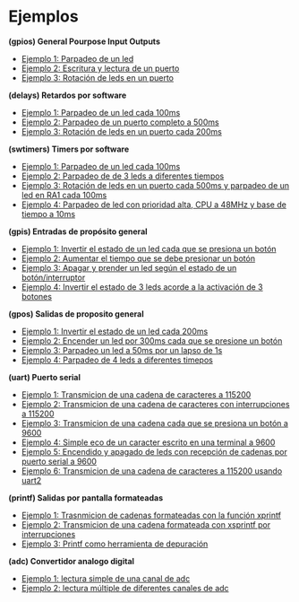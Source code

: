 Ejemplos
=======

**(gpios) General Pourpose Input  Outputs**

- [Ejemplo 1: Parpadeo de un led](https://github.com/Hotboards/Examples/blob/master/Microchip/gpios1.X/main.c)
- [Ejemplo 2: Escritura y lectura de un puerto](https://github.com/Hotboards/Examples/blob/master/Microchip/gpios2.X/main.c)
- [Ejemplo 3: Rotación de leds en un puerto](https://github.com/Hotboards/Examples/blob/master/Microchip/gpios3.X/main.c)

**(delays) Retardos por software**

- [Ejemplo 1: Parpadeo de un led cada 100ms](https://github.com/Hotboards/Examples/blob/master/Microchip/delays1.X/main.c)
- [Ejemplo 2: Parpadeo de un puerto completo a 500ms](https://github.com/Hotboards/Examples/blob/master/Microchip/delays2.X/main.c)
- [Ejemplo 3: Rotación de leds en un puerto cada 200ms](https://github.com/Hotboards/Examples/blob/master/Microchip/delays3.X/main.c)

**(swtimers) Timers por software**

- [Ejemplo 1: Parpadeo de un led cada 100ms](http://github.com/Hotboards/Examples/blob/master/Microchip/swtimers1.X/main.c)
- [Ejemplo 2: Parpadeo de de 3 leds a diferentes tiempos](http://github.com/Hotboards/Examples/blob/master/Microchip/swtimers2.X/main.c)
- [Ejemplo 3: Rotación de leds en un puerto cada 500ms y parpadeo de un led en RA1 cada 100ms](http://github.com/Hotboards/Examples/blob/master/Microchip/swtimers3.X/main.c)
- [Ejemplo 4: Parpadeo de led con prioridad alta, CPU a 48MHz y base de tiempo a 10ms](http://github.com/Hotboards/Examples/blob/master/Microchip/swtimers4.X/main.c)

**(gpis) Entradas de propósito general**

- [Ejemplo 1: Invertir el estado de un led cada que se presiona un botón](http://github.com/Hotboards/Examples/blob/master/Microchip/gpis1.X/main.c)
- [Ejemplo 2: Aumentar el tiempo que se debe presionar un botón](http://github.com/Hotboards/Examples/blob/master/Microchip/gpis2.X/main.c)
- [Ejemplo 3: Apagar y prender un led según el estado de un botón/interruptor](http://github.com/Hotboards/Examples/blob/master/Microchip/gpis3.X/main.c)
- [Ejemplo 4: Invertir el estado de 3 leds acorde a la activación de 3 botones](http://github.com/Hotboards/Examples/blob/master/Microchip/gpis4.X/main.c)

**(gpos) Salidas de proposito general**

- [Ejemplo 1: Invertir el estado de un led cada 200ms](http://github.com/Hotboards/Examples/blob/master/Microchip/gpos1.X/main.c)
- [Ejemplo 2: Encender un led por 300ms cada que se presione un botón](http://github.com/Hotboards/Examples/blob/master/Microchip/gpos2.X/main.c)
- [Ejemplo 3: Parpadeo un led a 50ms por un lapso de 1s](http://github.com/Hotboards/Examples/blob/master/Microchip/gpos3.X/main.c)
- [Ejemplo 4: Parpadeo de 4 leds a diferentes timepos](http://github.com/Hotboards/Examples/blob/master/Microchip/gpos4.X/main.c)

**(uart) Puerto serial**

- [Ejemplo 1: Transmicion de una cadena de caracteres a 115200](http://github.com/Hotboards/Examples/blob/master/Microchip/uart1.X/main.c)
- [Ejemplo 2: Transmicion de una cadena de caracteres con interrupciones a 115200](http://github.com/Hotboards/Examples/blob/master/Microchip/uart2.X/main.c)
- [Ejemplo 3: Transmicion de una cadena cada que se presiona un botón a 9600](http://github.com/Hotboards/Examples/blob/master/Microchip/uart3.X/main.c)
- [Ejemplo 4: Simple eco de un caracter escrito en una terminal a 9600](http://github.com/Hotboards/Examples/blob/master/Microchip/uart4.X/main.c)
- [Ejemplo 5: Encendido y apagado de leds con recepción de cadenas por puerto serial a 9600](http://github.com/Hotboards/Examples/blob/master/Microchip/uart5.X/main.c)
- [Ejemplo 6: Transmicion de una cadena de caracteres a 115200 usando uart2](http://github.com/Hotboards/Examples/blob/master/Microchip/uart6.X/main.c)

**(printf) Salidas por pantalla formateadas**

- [Ejemplo 1: Trasnmicion de cadenas formateadas con la función xprintf](http://github.com/Hotboards/Examples/blob/master/Microchip/printf1.X/main.c)
- [Ejemplo 2: Transmicion de una cadena formateada con xsprintf por interrupciones](http://github.com/Hotboards/Examples/blob/master/Microchip/printf2.X/main.c)
- [Ejemplo 3: Printf como herramienta de depuración](http://github.com/Hotboards/Examples/blob/master/Microchip/printf3.X/main.c)

**(adc) Convertidor analogo digital**

- [Ejemplo 1: lectura simple de una canal de adc](http://github.com/Hotboards/Examples/blob/master/Microchip/adc1.X/main.c)
- [Ejemplo 2: lectura múltiple de diferentes canales de adc](http://github.com/Hotboards/Examples/blob/master/Microchip/adc2.X/main.c)

 